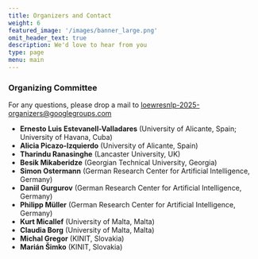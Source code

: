 ```yaml
---
title: Organizers and Contact
weight: 6
featured_image: '/images/banner_large.png'
omit_header_text: true
description: We'd love to hear from you
type: page
menu: main
---
```


### Organizing Committee

For any questions, please drop a mail to loewresnlp-2025-organizers@googlegroups.com 


- **Ernesto Luis Estevanell-Valladares** (University of Alicante, Spain; University of Havana, Cuba)  
- **Alicia Picazo-Izquierdo** (University of Alicante, Spain)  
- **Tharindu Ranasinghe** (Lancaster University, UK)  
- **Besik Mikaberidze** (Georgian Technical University, Georgia)  
- **Simon Ostermann** (German Research Center for Artificial Intelligence, Germany)  
- **Daniil Gurgurov** (German Research Center for Artificial Intelligence, Germany)  
- **Philipp Müller** (German Research Center for Artificial Intelligence, Germany)  
- **Kurt Micallef** (University of Malta, Malta)  
- **Claudia Borg** (University of Malta, Malta)  
- **Michal Gregor** (KINIT, Slovakia)  
- **Marián Šimko** (KINIT, Slovakia)


<!-- [//]: # (#### Acknowledgements)

[//]: # (>> The EmoRec EEG workshop is organized by the Horizon Europe  project GAIN funded by the European Union &#40;GA no.101078950&#41;.) -->
